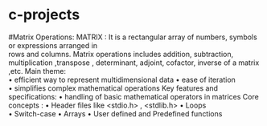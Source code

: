 # c-projects

#Matrix Operations:
MATRIX : It is a rectangular array of numbers, symbols or expressions arranged in           
rows and columns. 
Matrix operations includes addition, subtraction, multiplication ,transpose , 
determinant,  adjoint, cofactor, inverse of a matrix ,etc. 
Main theme:  
• efficient way to represent multidimensional data 
• ease of iteration  
• simplifies complex mathematical operations 
Key features and specifications: 
• handling of basic mathematical operators in matrices 
Core concepts : 
•  Header files like  <stdio.h> , <stdlib.h> 
• Loops  
• Switch-case 
• Arrays 
• User defined and Predefined functions
